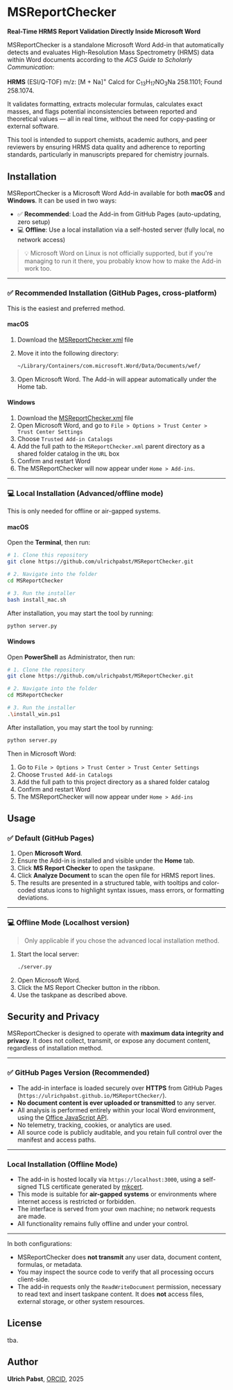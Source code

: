 # MSReportChecker

**Real-Time HRMS Report Validation Directly Inside Microsoft Word**

MSReportChecker is a standalone Microsoft Word Add-in that automatically detects and evaluates High-Resolution Mass Spectrometry (HRMS) data within Word documents according to the _ACS Guide to Scholarly Communication_:

<strong>HRMS</strong> (ESI/Q-TOF) m/z: [M + Na]<sup>+</sup> Calcd for C<sub>13</sub>H<sub>17</sub>NO<sub>3</sub>Na 258.1101; Found 258.1074.

It validates formatting, extracts molecular formulas, calculates exact masses, and flags potential inconsistencies between reported and theoretical values — all in real time, without the need for copy-pasting or external software.


This tool is intended to support chemists, academic authors, and peer reviewers by ensuring HRMS data quality and adherence to reporting standards, particularly in manuscripts prepared for chemistry journals.


## Installation

MSReportChecker is a Microsoft Word Add-in available for both **macOS** and **Windows**. It can be used in two ways:

- ✅ **Recommended**: Load the Add-in from GitHub Pages (auto-updating, zero setup)
- 💻 **Offline**: Use a local installation via a self-hosted server (fully local, no network access)

> 💡 Microsoft Word on Linux is not officially supported, but if you're managing to run it there, you probably know how to make the Add-in work too.

---
### ✅ Recommended Installation (GitHub Pages, cross-platform)

This is the easiest and preferred method.

#### macOS

1. Download the [MSReportChecker.xml](https://github.com/ulrichpabst/MSReportChecker/blob/main/MSReportChecker.xml) file  
2. Move it into the following directory:

   ```bash
   ~/Library/Containers/com.microsoft.Word/Data/Documents/wef/
   ```
3. Open Microsoft Word. The Add-in will appear automatically under the Home tab.

#### Windows

1. Download the [MSReportChecker.xml](https://github.com/ulrichpabst/MSReportChecker/blob/main/MSReportChecker.xml) file  
2. Open Microsoft Word, and go to `File > Options > Trust Center > Trust Center Settings`
3. Choose `Trusted Add-in Catalogs`
4.	Add the full path to the `MSReportChecker.xml` parent directory as a shared folder catalog in the `URL` box
5.	Confirm and restart Word
6.	The MSReportChecker will now appear under `Home > Add-ins`.

---
### 💻 Local Installation (Advanced/offline mode)

This is only needed for offline or air-gapped systems.

#### macOS

Open the **Terminal**, then run:

```bash
# 1. Clone this repository
git clone https://github.com/ulrichpabst/MSReportChecker.git

# 2. Navigate into the folder
cd MSReportChecker

# 3. Run the installer
bash install_mac.sh
```
After installation, you may start the tool by running:
```bash
python server.py
```

#### Windows

Open **PowerShell** as Administrator, then run:

```bash
# 1. Clone the repository
git clone https://github.com/ulrichpabst/MSReportChecker.git

# 2. Navigate into the folder
cd MSReportChecker

# 3. Run the installer
.\install_win.ps1
```
After installation, you may start the tool by running:
```bash
python server.py
```

Then in Microsoft Word:
1.	Go to `File > Options > Trust Center > Trust Center Settings`
2.	Choose `Trusted Add-in Catalogs`
3.	Add the full path to this project directory as a shared folder catalog
4.	Confirm and restart Word
5.	The MSReportChecker will now appear under `Home > Add-ins`



## Usage

### ✅ Default (GitHub Pages)

1. Open **Microsoft Word**.
2. Ensure the Add-in is installed and visible under the **Home** tab.
3. Click **MS Report Checker** to open the taskpane.
4. Click **Analyze Document** to scan the open file for HRMS report lines.
5. The results are presented in a structured table, with tooltips and color-coded status icons to highlight syntax issues, mass errors, or formatting deviations.

---

### 💻 Offline Mode (Localhost version)

> Only applicable if you chose the advanced local installation method.

1. Start the local server:
   ```bash
   ./server.py

2.	Open Microsoft Word.
3.	Click the MS Report Checker button in the ribbon.
4.	Use the taskpane as described above.


## Security and Privacy

MSReportChecker is designed to operate with **maximum data integrity and privacy**. It does not collect, transmit, or expose any document content, regardless of installation method.

---
### ✅ GitHub Pages Version (Recommended)

- The add-in interface is loaded securely over **HTTPS** from GitHub Pages (`https://ulrichpabst.github.io/MSReportChecker/`).
- **No document content is ever uploaded or transmitted** to any server.
- All analysis is performed entirely within your local Word environment, using the [Office JavaScript API](https://learn.microsoft.com/office/dev/add-ins/reference/javascript-api-for-office).
- No telemetry, tracking, cookies, or analytics are used.
- All source code is publicly auditable, and you retain full control over the manifest and access paths.

---
### Local Installation (Offline Mode)

- The add-in is hosted locally via `https://localhost:3000`, using a self-signed TLS certificate generated by [mkcert](https://github.com/FiloSottile/mkcert).
- This mode is suitable for **air-gapped systems** or environments where internet access is restricted or forbidden.
- The interface is served from your own machine; no network requests are made.
- All functionality remains fully offline and under your control.

---

In both configurations:

- MSReportChecker does **not transmit** any user data, document content, formulas, or metadata.
- You may inspect the source code to verify that all processing occurs client-side.
- The add-in requests only the `ReadWriteDocument` permission, necessary to read text and insert taskpane content. It does **not** access files, external storage, or other system resources.


## License

tba.

## Author

**Ulrich Pabst**, [ORCID](https://orcid.org/0009-0007-0529-0720), 2025
